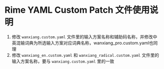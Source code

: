 # Rime YAML Custom Patch 文件使用说明



1. 修改 `wanxiang.custom.yaml` 文件里的输入方案名称和辅助码名称，并修改中英混输词典为所选输入方案对应词典名称，wanxiang_pro.custom.yaml也同理
2. 修改 `wanxiang_en.custom.yaml` 和 `wanxiang_radical.custom.yaml` 文件里的输入方案名称，要与 `wanxiang.custom.yaml` 里的一致
